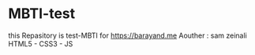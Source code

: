# MBTI-test
this Repasitory is test-MBTI for https://barayand.me
Aouther : sam zeinali
HTML5 - CSS3 - JS
